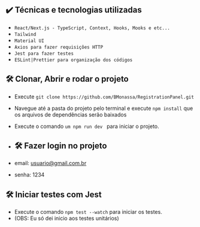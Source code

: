 

## ✔️ Técnicas e tecnologias utilizadas

- `React/Next.js - TypeScript, Context, Hooks, Mooks e etc...`
- `Tailwind`
- `Material UI`
- `Axios para fazer requisições HTTP`
- `Jest para fazer testes`
- `ESLint|Prettier para organização dos códigos`

## 🛠️ Clonar, Abrir e rodar o projeto

-  Execute `git clone https://github.com/BMonassa/RegistrationPanel.git`
-  Navegue até a pasta do projeto pelo terminal e execute `npm install` que os arquivos de dependências serão baixados
-  Execute o comando `um npm run dev ` para iniciar o projeto.

-  ## 🛠️ Fazer login no projeto

-   email: usuario@gmail.com.br
-   senha: 1234


  ## 🛠️ Iniciar testes com Jest

-  Execute o comando ` npm test --watch ` para iniciar os testes.
-  (OBS: Eu só dei inicio aos testes unitários)

